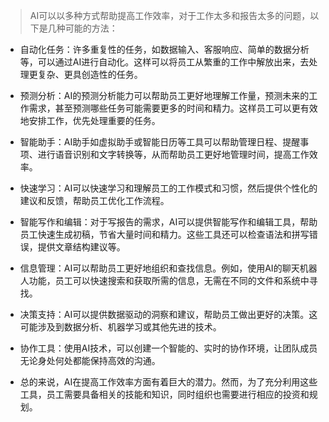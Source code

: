 > AI可以以多种方式帮助提高工作效率，对于工作太多和报告太多的问题，以下是几种可能的方法：

 - 自动化任务：许多重复性的任务，如数据输入、客服响应、简单的数据分析等，可以通过AI进行自动化。这样可以将员工从繁重的工作中解放出来，去处理更复杂、更具创造性的任务。
 
- 预测分析：AI的预测分析能力可以帮助员工更好地理解工作量，预测未来的工作需求，甚至预测哪些任务可能需要更多的时间和精力。这样员工可以更有效地安排工作，优先处理重要的任务。

- 智能助手：AI助手如虚拟助手或智能日历等工具可以帮助管理日程、提醒事项、进行语音识别和文字转换等，从而帮助员工更好地管理时间，提高工作效率。

- 快速学习：AI可以快速学习和理解员工的工作模式和习惯，然后提供个性化的建议和反馈，帮助员工优化工作流程。

- 智能写作和编辑：对于写报告的需求，AI可以提供智能写作和编辑工具，帮助员工快速生成初稿，节省大量时间和精力。这些工具还可以检查语法和拼写错误，提供文章结构建议等。

- 信息管理：AI可以帮助员工更好地组织和查找信息。例如，使用AI的聊天机器人功能，员工可以快速搜索和获取所需的信息，无需在不同的文件和系统中寻找。

- 决策支持：AI可以提供数据驱动的洞察和建议，帮助员工做出更好的决策。这可能涉及到数据分析、机器学习或其他先进的技术。

- 协作工具：使用AI技术，可以创建一个智能的、实时的协作环境，让团队成员无论身处何处都能保持高效的沟通。

- 总的来说，AI在提高工作效率方面有着巨大的潜力。然而，为了充分利用这些工具，员工需要具备相关的技能和知识，同时组织也需要进行相应的投资和规划。